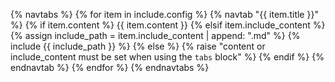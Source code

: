 {% navtabs %}
{% for item in include.config %}
{% navtab "{{ item.title }}" %}
{% if item.content %}
{{ item.content }}
{% elsif item.include_content %}
{% assign include_path = item.include_content | append: ".md" %}
{% include {{ include_path }} %}
{% else %}
{% raise "content or include_content must be set when using the `tabs` block" %}
{% endif %}
{% endnavtab %}
{% endfor %}
{% endnavtabs %}

